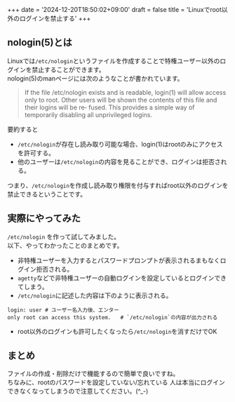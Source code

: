 +++
date = '2024-12-20T18:50:02+09:00'
draft = false
title = 'Linuxでroot以外のログインを禁止する'
+++
## nologin(5)とは
Linuxでは`/etc/nologin`というファイルを作成することで特権ユーザー以外のログインを禁止することができます。  
nologin(5)のmanページには次のようなことが書かれています。  
> If  the  file  /etc/nologin  exists and is readable, login(1) will allow access only to
> root.  Other users will be shown the contents of this file and their logins will be re‐
> fused.  This provides a simple way of temporarily disabling all unprivileged logins.

要約すると
- `/etc/nologin`が存在し読み取り可能な場合、login(1)はrootのみにアクセスを許可する。
- 他のユーザーは`/etc/nologin`の内容を見ることができ、ログインは拒否される。

つまり、`/etc/nologin`を作成し読み取り権限を付与すればroot以外のログインを禁止できるということです。  

## 実際にやってみた
`/etc/nologin` を作って試してみました。  
以下、やってわかったことのまとめです。  

- 非特権ユーザーを入力するとパスワードプロンプトが表示されるまもなくログイン拒否される。
- `agetty`などで非特権ユーザーの自動ログインを設定しているとログインできてしまう。
- `/etc/nologin`に記述した内容は下のように表示される。  
```
login: user	# ユーザー名入力後、エンター
only root can access this system.	# `/etc/nologin`の内容が出力される
```
- root以外のログインも許可したくなったら`/etc/nologin`を消すだけでOK

## まとめ
ファイルの作成・削除だけで機能するので簡単で良いですね。  
ちなみに、rootのパスワードを設定していない/忘れている 人は本当にログインできなくなってしまうので注意してください。(^_-)
